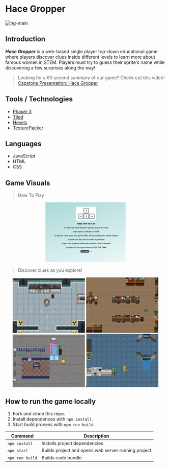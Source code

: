# Hace Gropper

![hg-main](https://user-images.githubusercontent.com/95086147/161856610-7f18d948-c9c1-4364-b127-7f7195e94bcc.gif)

## Introduction
*__Hace Gropper__* is a web-based single player top-down educational game where players discover clues inside different levels to learn more about famous women in STEM.  Players must try to guess their sprite's name while discovering a few surprises along the way!

>Looking for a 60 second summary of our game? Check out this video! <br/>
>[Capstone Presentation: Hace Gropper](https://youtu.be/0p4VGQfkp-g)

## Tools / Technologies
* [Phaser 3](https://phaser.io/)
* [Tiled](https://www.mapeditor.org/)
* [Hexels](https://marmoset.co/hexels/)
* [TexturePacker](https://www.codeandweb.com/texturepacker)

## Languages
* JavaScript
* HTML
* CSS

## Game Visuals

>How To Play
<p align="center">
    <img width=50% src="public/assets/images/readme/how-to-play.png">
</p>

>Discover clues as you explore!
<p align="center">
    <img width=45% src="public/assets/images/readme/scienceSS.png">
    <img width=45% src="public/assets/images/readme/mathSS.png">
    <img width=45% src="public/assets/images/readme/techSS.png">
    <img width=45% src="public/assets/images/readme/engSS.png">
</p>


## How to run the game locally

1. Fork and clone this repo.
2. Install dependences with `npm install`.
3. Start build process with `npm run build`.

| Command | Description |
|---------|-------------|
| `npm install` | Installs project dependencies |
| `npm start` | Builds project and opens web server running project |
| `npm run build` | Builds code bundle |

